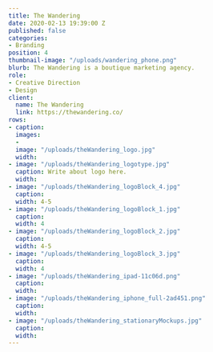 ```yaml
---
title: The Wandering
date: 2020-02-13 19:39:00 Z
published: false
categories:
- Branding
position: 4
thumbnail-image: "/uploads/wandering_phone.png"
blurb: The Wandering is a boutique marketing agency.
role:
- Creative Direction
- Design
client:
  name: The Wandering
  link: https://thewandering.co/
rows:
- caption: 
  images:
  - 
  image: "/uploads/theWandering_logo.jpg"
  width: 
- image: "/uploads/theWandering_logotype.jpg"
  caption: Write about logo here.
  width: 
- image: "/uploads/theWandering_logoBlock_4.jpg"
  caption: 
  width: 4-5
- image: "/uploads/theWandering_logoBlock_1.jpg"
  caption: 
  width: 4
- image: "/uploads/theWandering_logoBlock_2.jpg"
  caption: 
  width: 4-5
- image: "/uploads/theWandering_logoBlock_3.jpg"
  caption: 
  width: 4
- image: "/uploads/theWandering_ipad-11c06d.png"
  caption: 
  width: 
- image: "/uploads/theWandering_iphone_full-2ad451.png"
  caption: 
  width: 
- image: "/uploads/theWandering_stationaryMockups.jpg"
  caption: 
  width: 
---
```


